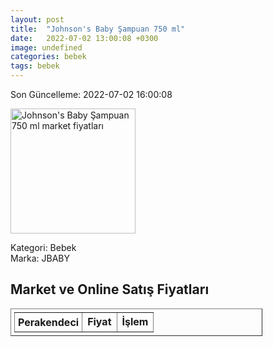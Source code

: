 ```yaml
---
layout: post
title:  "Johnson's Baby Şampuan 750 ml"
date:   2022-07-02 13:00:08 +0300
image: undefined
categories: bebek
tags: bebek
---
```


Son Güncelleme: 2022-07-02 16:00:08

<img src="undefined" width="200" alt="Johnson's Baby Şampuan 750 ml market fiyatları" />

Kategori: Bebek
<br />
Marka: JBABY

<h2>Market ve Online Satış Fiyatları</h2>

<table border="1" style="padding: 5px;width:80%;">
  <tr>
    <td style="padding: 5px;"><strong>Perakendeci</strong></td>
    <td><strong>Fiyat</strong></td>
    <td><strong>İşlem</strong></td>
  </tr>
  
</table>
